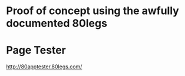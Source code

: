 # Proof of concept using the awfully documented 80legs

# Page Tester
http://80apptester.80legs.com/
